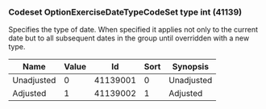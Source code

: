 ### Codeset OptionExerciseDateTypeCodeSet type int (41139)

Specifies the type of date. When specified it applies not only to the current date but to all subsequent dates in the group until overridden with a new type.

| Name       | Value | Id       | Sort | Synopsis   |
|------------|-------|----------|------|------------|
| Unadjusted | 0     | 41139001 | 0    | Unadjusted |
| Adjusted   | 1     | 41139002 | 1    | Adjusted   |

